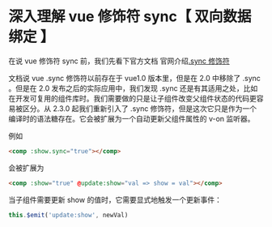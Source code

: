 # 深入理解 vue 修饰符 sync【 双向数据绑定 】

在说 vue 修饰符 sync 前，我们先看下官方文档 官网介绍[.sync 修饰符](https://cn.vuejs.org/v2/guide/components-custom-events.html#sync)

文档说 vue .sync 修饰符以前存在于 vue1.0 版本里，但是在 2.0 中移除了 .sync 。但是在 2.0 发布之后的实际应用中，我们发现 .sync 还是有其适用之处，比如在开发可复用的组件库时。我们需要做的只是让子组件改变父组件状态的代码更容易被区分。从 2.3.0 起我们重新引入了 .sync 修饰符，但是这次它只是作为一个编译时的语法糖存在。它会被扩展为一个自动更新父组件属性的 v-on 监听器。

例如

```html
<comp :show.sync="true"></comp>
```

会被扩展为

```html
<comp :show="true" @update:show="val => show = val"></comp>
```

当子组件需要更新 show 的值时，它需要显式地触发一个更新事件：

```js
this.$emit('update:show', newVal)
```
